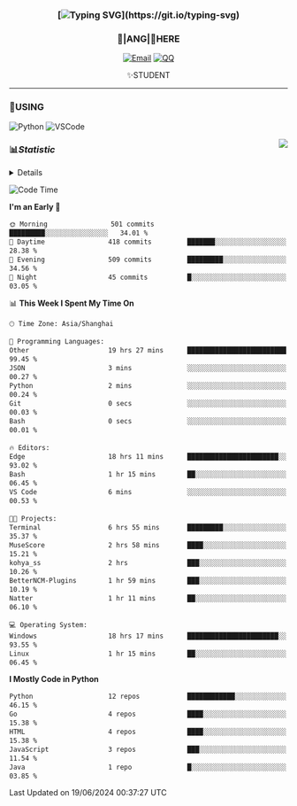 <div align="center">


### [![Typing SVG](https://readme-typing-svg.herokuapp.com?size=25&duration=2500&color=8C43EA&vCenter=true&width=200&height=40&lines=%F0%9F%8C%B1ANGJustinl%F0%9F%8C%B1+!)](https://git.io/typing-svg)


### 🥛|**ANG**|🥛HERE



[![Email](https://img.shields.io/badge/Email-ANGJustin@163.com-6A5ACD?style=flat-square&logoColor=fff)](mailto:ANGJustinl@163.com)
[![QQ](https://img.shields.io/badge/QQ-77139032-98FB98?style=flat-square&logoColor=fff)](https://qm.qq.com/cgi-bin/qm/qr?k=mcs-cON_aPNfc3hO8-H7lWJHDX-5nKr7&noverify=0)




✨STUDENT 

</div>

---

### 🎨USING

![Python](https://img.shields.io/badge/-Python-blue?style=flat-square&logo=Python&logoColor=fff)
![VSCode](https://img.shields.io/badge/-VSCode-blue?style=flat-square&logo=visualstudiocode&logoColor=fff)


<a href="#">
  <img align="right" src="https://github-readme-stats.vercel.app/api?username=ANGJustinl&count_private=true&show_icons=true&hide_border=true&bg_color=15,f2f7fd,E0EAFC" />
</a>




### 📊*Statistic* 

<details>

<p align="center">
   <img src="github-metrics.svg" alt="typing-svg">
</p>

[![Github activity graph](https://github-readme-activity-graph.angforever.top/graph?username=ANGJustinl&theme=dracula)](https://github.com/ANGJustinl/ANGJustinl)
![image](https://github.com/ANGJustinl/ANGJustinl/assets/96008766/f6c957b8-b907-482a-8804-4c1f944d4b60)
</details>

<!--START_SECTION:waka-->
![Code Time](http://img.shields.io/badge/Code%20Time-120%20hrs%2018%20mins-blue)

**I'm an Early 🐤** 

```text
🌞 Morning                501 commits         █████████░░░░░░░░░░░░░░░░   34.01 % 
🌆 Daytime                418 commits         ███████░░░░░░░░░░░░░░░░░░   28.38 % 
🌃 Evening                509 commits         █████████░░░░░░░░░░░░░░░░   34.56 % 
🌙 Night                  45 commits          █░░░░░░░░░░░░░░░░░░░░░░░░   03.05 % 
```


📊 **This Week I Spent My Time On** 

```text
🕑︎ Time Zone: Asia/Shanghai

💬 Programming Languages: 
Other                    19 hrs 27 mins      █████████████████████████   99.45 % 
JSON                     3 mins              ░░░░░░░░░░░░░░░░░░░░░░░░░   00.27 % 
Python                   2 mins              ░░░░░░░░░░░░░░░░░░░░░░░░░   00.24 % 
Git                      0 secs              ░░░░░░░░░░░░░░░░░░░░░░░░░   00.03 % 
Bash                     0 secs              ░░░░░░░░░░░░░░░░░░░░░░░░░   00.01 % 

🔥 Editors: 
Edge                     18 hrs 11 mins      ███████████████████████░░   93.02 % 
Bash                     1 hr 15 mins        ██░░░░░░░░░░░░░░░░░░░░░░░   06.45 % 
VS Code                  6 mins              ░░░░░░░░░░░░░░░░░░░░░░░░░   00.53 % 

🐱‍💻 Projects: 
Terminal                 6 hrs 55 mins       █████████░░░░░░░░░░░░░░░░   35.37 % 
MuseScore                2 hrs 58 mins       ████░░░░░░░░░░░░░░░░░░░░░   15.21 % 
kohya_ss                 2 hrs               ███░░░░░░░░░░░░░░░░░░░░░░   10.26 % 
BetterNCM-Plugins        1 hr 59 mins        ███░░░░░░░░░░░░░░░░░░░░░░   10.19 % 
Natter                   1 hr 11 mins        ██░░░░░░░░░░░░░░░░░░░░░░░   06.10 % 

💻 Operating System: 
Windows                  18 hrs 17 mins      ███████████████████████░░   93.55 % 
Linux                    1 hr 15 mins        ██░░░░░░░░░░░░░░░░░░░░░░░   06.45 % 
```

**I Mostly Code in Python** 

```text
Python                   12 repos            ████████████░░░░░░░░░░░░░   46.15 % 
Go                       4 repos             ████░░░░░░░░░░░░░░░░░░░░░   15.38 % 
HTML                     4 repos             ████░░░░░░░░░░░░░░░░░░░░░   15.38 % 
JavaScript               3 repos             ███░░░░░░░░░░░░░░░░░░░░░░   11.54 % 
Java                     1 repo              █░░░░░░░░░░░░░░░░░░░░░░░░   03.85 % 
```




 Last Updated on 19/06/2024 00:37:27 UTC
<!--END_SECTION:waka-->

